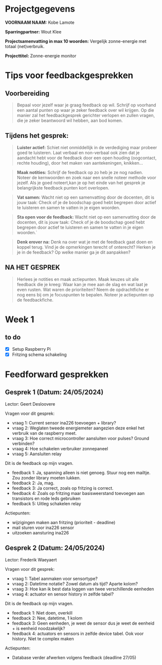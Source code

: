 # Projectgegevens

**VOORNAAM NAAM:** Kobe Lamote

**Sparringpartner:** Wout Klee

**Projectsamenvatting in max 10 woorden:** Vergelijk zonne-energie met totaal (net)verbruik.

**Projecttitel:** Zonne-energie monitor

# Tips voor feedbackgesprekken

## Voorbereiding

> Bepaal voor jezelf waar je graag feedback op wil. Schrijf op voorhand een aantal punten op waar je zeker feedback over wil krijgen. Op die manier zal het feedbackgesprek gerichter verlopen en zullen vragen, die je zeker beantwoord wil hebben, aan bod komen.

## Tijdens het gesprek:

> **Luister actief:** Schiet niet onmiddellijk in de verdediging maar probeer goed te luisteren. Laat verbaal en non-verbaal ook zien dat je aandacht hebt voor de feedback door een open houding (oogcontact, rechte houding), door het maken van aantekeningen, knikken...

> **Maak notities:** Schrijf de feedback op zo heb je ze nog nadien. Noteer de kernwoorden en zoek naar een snelle noteer methode voor jezelf. Als je goed noteert,kan je op het einde van het gesprek je belangrijkste feedback punten kort overlopen.

> **Vat samen:** Wacht niet op een samenvatting door de docenten, dit is jouw taak: Check of je de boodschap goed hebt begrepen door actief te luisteren en samen te vatten in je eigen woorden.

> **Sta open voor de feedback:** Wacht niet op een samenvatting door de docenten, dit is jouw taak: Check of je de boodschap goed hebt begrepen door actief te luisteren en samen te vatten in je eigen woorden.`

> **Denk erover na:** Denk na over wat je met de feedback gaat doen en koppel terug. Vind je de opmerkingen terecht of onterecht? Herken je je in de feedback? Op welke manier ga je dit aanpakken?

## NA HET GESPREK

> Herlees je notities en maak actiepunten. Maak keuzes uit alle feedback die je kreeg: Waar kan je mee aan de slag en wat laat je even rusten. Wat waren de prioriteiten? Neem de opdrachtfiche er nog eens bij om je focuspunten te bepalen. Noteer je actiepunten op de feedbackfiche.

# Week 1
## to do
- [x] Setup Raspberry Pi
- [x] Fritzing schema schakeling

# Feedforward gesprekken

## Gesprek 1 (Datum: 24/05/2024)

Lector: Geert Desloovere

Vragen voor dit gesprek:

- vraag 1: Current sensor ina226 toevoegen + library?
- vraag 2: Weglaten tweede energiemeter aangezien deze enkel het verbruik van de raspberry meet.
- vraag 3: Hoe correct microcontroller aansluiten voor pulses? Ground verbinden?
- vraag 4: Hoe schakelen verbruiker zonnepaneel 
- vraag 5: Aansluiten relay

Dit is de feedback op mijn vragen.

- feedback 1: Ja, spanning alleen is niet genoeg. Stuur nog een mailtje. Zou zonder library moeten lukken.
- feedback 2: Ja, mag.
- feedback 3: Ja correct, zoals op fritzing is correct.
- feedback 4: Zoals op fritzing maar basisweerstand toevoegen aan transistors en rode leds gebruiken
- feedback 5: Uitleg schakelen relay

Actiepunten:
- wijzigingen maken aan fritzing (prioriteit - deadline)
- mail sturen voor ina226 sensor
- uitzoeken aansturing ina226


## Gesprek 2 (Datum: 24/05/2024)

Lector: Frederik Waeyaert

Vragen voor dit gesprek:

- vraag 1: Tabel aanmaken voor sensortype?
- vraag 2: Datetime notatie? Zowel datum als tijd? Aparte kolom?
- vraag 3: Hoe kan ik best data loggen van twee verschillende eenheden
- vraag 4: actuator en sensor history in zelfde tabel?

Dit is de feedback op mijn vragen.

- feedback 1: Niet doen, overkill
- feedback 2: Nee, datetime, 1 kolom
- feedback 3: Geen eenheden, je weet de sensor dus je weet de eenheid + is eenheid noodzakelijk?
- feedback 4: actuators en sensors in zelfde device tabel. Ook voor history. Niet te complex maken

Actiepunten:
- Database verder afwerken volgens feedback (deadline 27/05)
